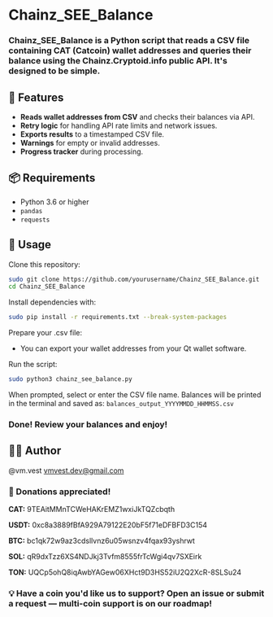 # Chainz_SEE_Balance
### Chainz_SEE_Balance is a Python script that reads a CSV file containing CAT (Catcoin) wallet addresses and queries their balance using the Chainz.Cryptoid.info public API. It's designed to be simple.

## 🔮 Features

-  **Reads wallet addresses from CSV** and checks their balances via API.
-  **Retry logic** for handling API rate limits and network issues.
-  **Exports results** to a timestamped CSV file.
-  **Warnings** for empty or invalid addresses.
-  **Progress tracker** during processing.


## 📦 Requirements

- Python 3.6 or higher
- `pandas`
- `requests`

## 🐲 Usage

Clone this repository:
```bash
sudo git clone https://github.com/yourusername/Chainz_SEE_Balance.git
cd Chainz_SEE_Balance
```
Install dependencies with:
```bash
sudo pip install -r requirements.txt --break-system-packages
```

Prepare your .csv file:

- You can export your wallet addresses from your Qt wallet software.

Run the script:
```bash
sudo python3 chainz_see_balance.py
```
When prompted, select or enter the CSV file name.
Balances will be printed in the terminal and saved as:
`balances_output_YYYYMMDD_HHMMSS.csv`

### Done! Review your balances and enjoy!

## 🧑‍💻 Author
@vm.vest
vmvest.dev@gmail.com

### 🍧 Donations appreciated!

**CAT:** 9TEAitMMnTCWeHAKrEMZ1wxiJkTQZcbqth

**USDT:** 0xc8a3889fBfA929A79122E20bF5f71eDFBFD3C154

**BTC:** bc1qk72w9az3cdsllvnz6u05wsnzv4fqax93yshrwt

**SOL:** qR9dxTzz6XS4NDJkj3Tvfm8555frTcWgi4qv7SXEirk

**TON:** UQCp5ohQ8iqAwbYAGew06XHct9D3HS52iU2Q2XcR-8SLSu24

### 💡 Have a coin you'd like us to support? Open an issue or submit a request — multi-coin support is on our roadmap!
